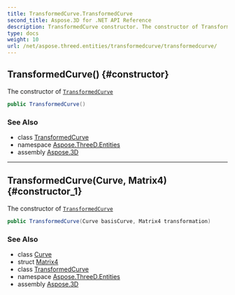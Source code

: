 ```yaml
---
title: TransformedCurve.TransformedCurve
second_title: Aspose.3D for .NET API Reference
description: TransformedCurve constructor. The constructor of TransformedCurve
type: docs
weight: 10
url: /net/aspose.threed.entities/transformedcurve/transformedcurve/
---
```

## TransformedCurve() {#constructor}

The constructor of [`TransformedCurve`](../)

```csharp
public TransformedCurve()
```

### See Also

* class [TransformedCurve](../)
* namespace [Aspose.ThreeD.Entities](../../transformedcurve/)
* assembly [Aspose.3D](../../../)

---

## TransformedCurve(Curve, Matrix4) {#constructor_1}

The constructor of [`TransformedCurve`](../)

```csharp
public TransformedCurve(Curve basisCurve, Matrix4 transformation)
```

### See Also

* class [Curve](../../curve/)
* struct [Matrix4](../../../aspose.threed.utilities/matrix4/)
* class [TransformedCurve](../)
* namespace [Aspose.ThreeD.Entities](../../transformedcurve/)
* assembly [Aspose.3D](../../../)


